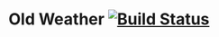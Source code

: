 # Old Weather [![Build Status](https://travis-ci.org/perry/old-weather-rebuild.svg)](https://travis-ci.org/perry/old-weather-rebuild)
